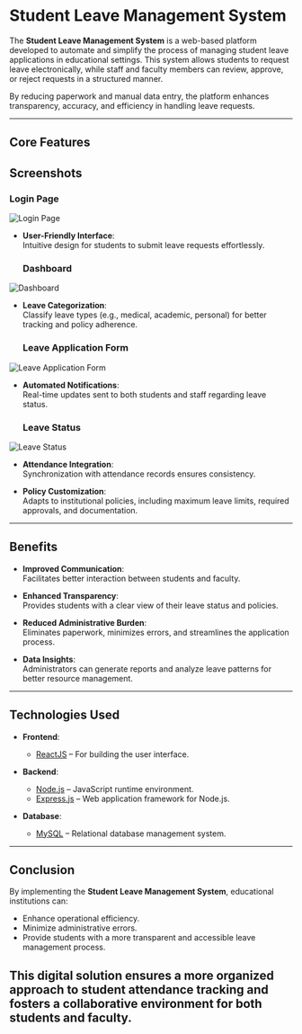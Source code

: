 # **Student Leave Management System**

The **Student Leave Management System** is a web-based platform developed to automate and simplify the process of managing student leave applications in educational settings. This system allows students to request leave electronically, while staff and faculty members can review, approve, or reject requests in a structured manner.

By reducing paperwork and manual data entry, the platform enhances transparency, accuracy, and efficiency in handling leave requests.

---

## **Core Features**

## **Screenshots**

### Login Page  
![Login Page](https://github.com/user-attachments/assets/5778a2d7-55c1-413f-86bc-8d0d8b1f9d96)

- **User-Friendly Interface**:  
  Intuitive design for students to submit leave requests effortlessly.
  ### Dashboard  
![Dashboard](https://github.com/user-attachments/assets/e6c854fc-e468-49c5-bdaa-304df6253750)

- **Leave Categorization**:  
  Classify leave types (e.g., medical, academic, personal) for better tracking and policy adherence.
  ### Leave Application Form  
![Leave Application Form](https://github.com/user-attachments/assets/b993652d-b03a-488f-9d6d-e8411587db73)

- **Automated Notifications**:  
  Real-time updates sent to both students and staff regarding leave status.
  ### Leave Status  
![Leave Status](https://github.com/user-attachments/assets/09d1a020-23ac-491b-901e-745d859d61b0)


- **Attendance Integration**:  
  Synchronization with attendance records ensures consistency.

- **Policy Customization**:  
  Adapts to institutional policies, including maximum leave limits, required approvals, and documentation.

---

## **Benefits**

- **Improved Communication**:  
  Facilitates better interaction between students and faculty.

- **Enhanced Transparency**:  
  Provides students with a clear view of their leave status and policies.

- **Reduced Administrative Burden**:  
  Eliminates paperwork, minimizes errors, and streamlines the application process.

- **Data Insights**:  
  Administrators can generate reports and analyze leave patterns for better resource management.

---

## **Technologies Used**

- **Frontend**:  
  - [ReactJS](https://reactjs.org/) – For building the user interface.

- **Backend**:  
  - [Node.js](https://nodejs.org/) – JavaScript runtime environment.  
  - [Express.js](https://expressjs.com/) – Web application framework for Node.js.

- **Database**:  
  - [MySQL](https://www.mysql.com/) – Relational database management system.

---

## **Conclusion**

By implementing the **Student Leave Management System**, educational institutions can:  
- Enhance operational efficiency.  
- Minimize administrative errors.  
- Provide students with a more transparent and accessible leave management process.  

This digital solution ensures a more organized approach to student attendance tracking and fosters a collaborative environment for both students and faculty.
---

